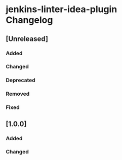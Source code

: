 # jenkins-linter-idea-plugin Changelog

## [Unreleased]
### Added

### Changed

### Deprecated

### Removed

### Fixed


## [1.0.0]
### Added

### Changed

